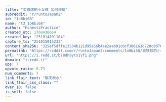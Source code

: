 ```yaml
---
title: "卖铁球的小女孩 如何评价"
subreddit: "r/runtoJapan2"
id: "1o6bi68"
name: "t3_1o6bi68"
author: "HonestzPractice"
created_utc: 1760436664
created_key: "251014101104"
capture_ts: "251015015233"
content_sha256: "325ef5dffe13534b121d95a56b4ae2aab91c0cf386163d728c8d706bf02c6976"
permalink: "https://reddit.com/r/runtoJapan2/comments/1o6bi68/卖铁球的小女孩_如何评价/"
url: "https://i.redd.it/b78dh8ytx1vf1.png"
domain: "i.redd.it"
ups: 7
upvote_ratio: 0.73
num_comments: 7
link_flair_text: "聊天吹水"
link_flair_css_class: ""
over_18: false
is_self: false
---
```


